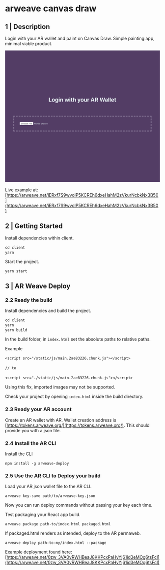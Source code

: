 # arweave canvas draw

## 1 | Description 

Login with your AR wallet and paint on Canvas Draw. Simple painting app, minimal viable product. 

![Example Deployment](example.gif)

Live example at: [https://arweave.net/iERxf7S9wvoIP5KCREh6dxeHahM2zVkurNcbkNx3B50](https://arweave.net/iERxf7S9wvoIP5KCREh6dxeHahM2zVkurNcbkNx3B50)

## 2 | Getting Started

Install dependencies within client.

```
cd client
yarn

```

Start the project.

```
yarn start

```


## 3 | AR Weave Deploy

### 2.2 Ready the build

Install dependencies and build the project.

```
cd client
yarn
yarn build
```

In the build folder, in `index.html` set the absolute paths to relative paths. 

Example

```
<script src="/static/js/main.2ae83226.chunk.js"></script>

// to

<script src="./static/js/main.2ae83226.chunk.js"></script>

```

Using this fix, imported images may not be supported. 

Check your project by opening `index.html` inside the build directory.

### 2.3 Ready your AR account

Create an AR wallet with AR. Wallet creation address is [https://tokens.arweave.org/](https://tokens.arweave.org/). This should provide you with a json file. 

### 2.4 Install the AR CLI

Install the CLI

```
npm install -g arweave-deploy
```

### 2.5 Use the AR CLI to Deploy your build

Load your AR json wallet file to the AR CLI.

```
arweave key-save path/to/arweave-key.json
```

Now you can run deploy commands without passing your key each time. 


Test packaging your React app build.

```
arweave package path-to/index.html packaged.html
```

If packaged.html renders as intended, deploy to the AR permaweb. 

```
arweave deploy path-to-my/index.html --package
```

Example deployment found here: [https://arweave.net/0zw_3VA0vRWHBeaJ8KKPcxPaHvYj61id3eMOg6tsFcI](https://arweave.net/0zw_3VA0vRWHBeaJ8KKPcxPaHvYj61id3eMOg6tsFcI)